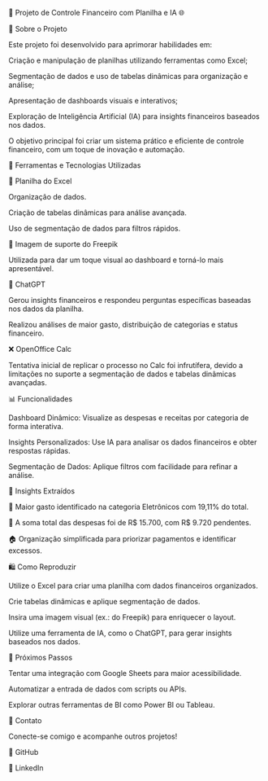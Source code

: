 💸 Projeto de Controle Financeiro com Planilha e IA 🌐

🎨 Sobre o Projeto

Este projeto foi desenvolvido para aprimorar habilidades em:

Criação e manipulação de planilhas utilizando ferramentas como Excel;

Segmentação de dados e uso de tabelas dinâmicas para organização e análise;

Apresentação de dashboards visuais e interativos;

Exploração de Inteligência Artificial (IA) para insights financeiros baseados nos dados.

O objetivo principal foi criar um sistema prático e eficiente de controle financeiro, com um toque de inovação e automação.

🔢 Ferramentas e Tecnologias Utilizadas

📄 Planilha do Excel

Organização de dados.

Criação de tabelas dinâmicas para análise avançada.

Uso de segmentação de dados para filtros rápidos.

🎨 Imagem de suporte do Freepik

Utilizada para dar um toque visual ao dashboard e torná-lo mais apresentável.

🤖 ChatGPT

Gerou insights financeiros e respondeu perguntas específicas baseadas nos dados da planilha.

Realizou análises de maior gasto, distribuição de categorias e status financeiro.

❌ OpenOffice Calc

Tentativa inicial de replicar o processo no Calc foi infrutífera, devido a limitações no suporte a segmentação de dados e tabelas dinâmicas avançadas.

📊 Funcionalidades

Dashboard Dinâmico: Visualize as despesas e receitas por categoria de forma interativa.

Insights Personalizados: Use IA para analisar os dados financeiros e obter respostas rápidas.

Segmentação de Dados: Aplique filtros com facilidade para refinar a análise.

🔎 Insights Extraídos

💸 Maior gasto identificado na categoria Eletrônicos com 19,11% do total.

🔱 A soma total das despesas foi de R$ 15.700, com R$ 9.720 pendentes.

🏠 Organização simplificada para priorizar pagamentos e identificar excessos.

🛍️ Como Reproduzir

Utilize o Excel para criar uma planilha com dados financeiros organizados.

Crie tabelas dinâmicas e aplique segmentação de dados.

Insira uma imagem visual (ex.: do Freepik) para enriquecer o layout.

Utilize uma ferramenta de IA, como o ChatGPT, para gerar insights baseados nos dados.

🚀 Próximos Passos

Tentar uma integração com Google Sheets para maior acessibilidade.

Automatizar a entrada de dados com scripts ou APIs.

Explorar outras ferramentas de BI como Power BI ou Tableau.

👤 Contato

Conecte-se comigo e acompanhe outros projetos!

🔗 GitHub

💎 LinkedIn